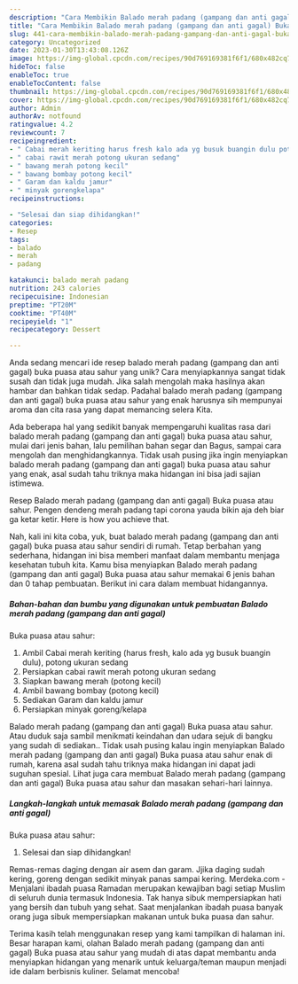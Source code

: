 ```yaml
---
description: "Cara Membikin Balado merah padang (gampang dan anti gagal) Buka puasa atau sahur yang Lezat"
title: "Cara Membikin Balado merah padang (gampang dan anti gagal) Buka puasa atau sahur yang Lezat"
slug: 441-cara-membikin-balado-merah-padang-gampang-dan-anti-gagal-buka-puasa-atau-sahur-yang-lezat
category: Uncategorized
date: 2023-01-30T13:43:08.126Z
image: https://img-global.cpcdn.com/recipes/90d769169381f6f1/680x482cq70/balado-merah-padang-gampang-dan-anti-gagal-buka-puasa-atau-sahur-foto-resep-utama.jpg
hideToc: false
enableToc: true
enableTocContent: false
thumbnail: https://img-global.cpcdn.com/recipes/90d769169381f6f1/680x482cq70/balado-merah-padang-gampang-dan-anti-gagal-buka-puasa-atau-sahur-foto-resep-utama.jpg
cover: https://img-global.cpcdn.com/recipes/90d769169381f6f1/680x482cq70/balado-merah-padang-gampang-dan-anti-gagal-buka-puasa-atau-sahur-foto-resep-utama.jpg
author: Admin
authorAv: notfound
ratingvalue: 4.2
reviewcount: 7
recipeingredient:
- " Cabai merah keriting harus fresh kalo ada yg busuk buangin dulu potong ukuran sedang"
- " cabai rawit merah potong ukuran sedang"
- " bawang merah potong kecil"
- " bawang bombay potong kecil"
- " Garam dan kaldu jamur"
- " minyak gorengkelapa"
recipeinstructions:

- "Selesai dan siap dihidangkan!"
categories:
- Resep
tags:
- balado
- merah
- padang

katakunci: balado merah padang 
nutrition: 243 calories
recipecuisine: Indonesian
preptime: "PT20M"
cooktime: "PT40M"
recipeyield: "1"
recipecategory: Dessert

---
```





Anda sedang mencari ide resep balado merah padang (gampang dan anti gagal)
buka puasa atau sahur yang unik? Cara menyiapkannya sangat tidak susah dan tidak juga mudah. Jika salah mengolah maka hasilnya akan hambar dan bahkan tidak sedap. Padahal balado merah padang (gampang dan anti gagal)
buka puasa atau sahur yang enak harusnya sih mempunyai aroma dan cita rasa yang dapat memancing selera Kita.





Ada beberapa hal yang sedikit banyak mempengaruhi kualitas rasa dari balado merah padang (gampang dan anti gagal)
buka puasa atau sahur, mulai dari jenis bahan, lalu pemilihan bahan segar dan Bagus, sampai cara mengolah dan menghidangkannya. Tidak usah pusing jika ingin menyiapkan balado merah padang (gampang dan anti gagal)
buka puasa atau sahur yang enak,      asal sudah tahu triknya maka hidangan ini bisa jadi sajian istimewa.














Resep Balado merah padang (gampang dan anti gagal) Buka puasa atau sahur. Pengen dendeng merah padang tapi corona yauda bikin aja deh biar ga ketar ketir. Here is how you achieve that.






Nah, kali ini kita coba, yuk, buat balado merah padang (gampang dan anti gagal)
buka puasa atau sahur sendiri di rumah. Tetap berbahan yang sederhana, hidangan ini bisa memberi manfaat dalam membantu menjaga kesehatan tubuh kita. Kamu bisa menyiapkan Balado merah padang (gampang dan anti gagal)
Buka puasa atau sahur memakai 6 jenis bahan dan 0 tahap pembuatan. Berikut ini cara dalam membuat hidangannya.

<!--inarticleads1-->

##### Bahan-bahan dan bumbu yang digunakan untuk pembuatan Balado merah padang (gampang dan anti gagal)
Buka puasa atau sahur:

1. Ambil  Cabai merah keriting (harus fresh, kalo ada yg busuk buangin dulu), potong ukuran sedang
1. Persiapkan  cabai rawit merah potong ukuran sedang
1. Siapkan  bawang merah (potong kecil)
1. Ambil  bawang bombay (potong kecil)
1. Sediakan  Garam dan kaldu jamur
1. Persiapkan  minyak goreng/kelapa


Balado merah padang (gampang dan anti gagal) Buka puasa atau sahur. Atau duduk saja sambil menikmati keindahan dan udara sejuk di bangku yang sudah di sediakan.. Tidak usah pusing kalau ingin menyiapkan Balado merah padang (gampang dan anti gagal) Buka puasa atau sahur enak di rumah, karena asal sudah tahu triknya maka hidangan ini dapat jadi suguhan spesial. Lihat juga cara membuat Balado merah padang (gampang dan anti gagal) Buka puasa atau sahur dan masakan sehari-hari lainnya. 

<!--inarticleads2-->

##### Langkah-langkah untuk memasak Balado merah padang (gampang dan anti gagal)
Buka puasa atau sahur:


1. Selesai dan siap dihidangkan!

Remas-remas daging dengan air asem dan garam. Jjika daging sudah kering, goreng dengan sedikit minyak panas sampai kering. Merdeka.com - Menjalani ibadah puasa Ramadan merupakan kewajiban bagi setiap Muslim di seluruh dunia termasuk Indonesia. Tak hanya sibuk mempersiapkan hati yang bersih dan tubuh yang sehat. Saat menjalankan ibadah puasa banyak orang juga sibuk mempersiapkan makanan untuk buka puasa dan sahur. 

Terima kasih telah menggunakan resep yang kami tampilkan di halaman ini. Besar harapan kami, olahan Balado merah padang (gampang dan anti gagal)
Buka puasa atau sahur yang mudah di atas dapat membantu anda menyiapkan hidangan yang menarik untuk keluarga/teman maupun menjadi ide dalam berbisnis kuliner. Selamat mencoba!
